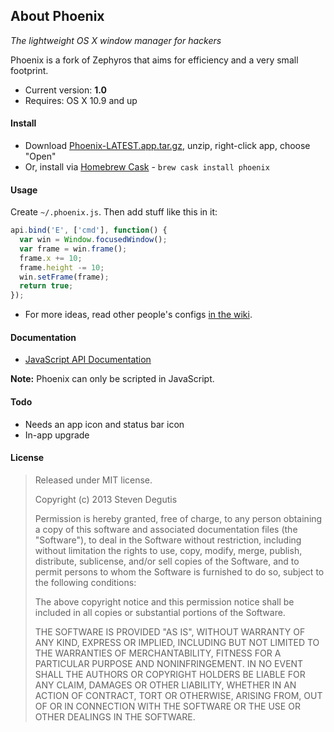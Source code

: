 ## About Phoenix

*The lightweight OS X window manager for hackers*

Phoenix is a fork of Zephyros that aims for efficiency and a very small footprint.

* Current version: **1.0**
* Requires: OS X 10.9 and up

#### Install

* Download [Phoenix-LATEST.app.tar.gz](https://raw.github.com/sdegutis/phoenix/master/Builds/Phoenix-LATEST.app.tar.gz), unzip, right-click app, choose "Open"
* Or, install via [Homebrew Cask](https://github.com/phinze/homebrew-cask) - `brew cask install phoenix`

#### Usage

Create `~/.phoenix.js`. Then add stuff like this in it:

```javascript
api.bind('E', ['cmd'], function() {
  var win = Window.focusedWindow();
  var frame = win.frame();
  frame.x += 10;
  frame.height -= 10;
  win.setFrame(frame);
  return true;
});
```

* For more ideas, read other people's configs [in the wiki](https://github.com/sdegutis/Phoenix/wiki).

#### Documentation

- [JavaScript API Documentation](https://github.com/sdegutis/Phoenix/wiki/JavaScript-API-documentation)

**Note:** Phoenix can only be scripted in JavaScript.

#### Todo

- Needs an app icon and status bar icon
- In-app upgrade

#### License

> Released under MIT license.
>
> Copyright (c) 2013 Steven Degutis
>
> Permission is hereby granted, free of charge, to any person obtaining a copy
> of this software and associated documentation files (the "Software"), to deal
> in the Software without restriction, including without limitation the rights
> to use, copy, modify, merge, publish, distribute, sublicense, and/or sell
> copies of the Software, and to permit persons to whom the Software is
> furnished to do so, subject to the following conditions:
>
> The above copyright notice and this permission notice shall be included in
> all copies or substantial portions of the Software.
>
> THE SOFTWARE IS PROVIDED "AS IS", WITHOUT WARRANTY OF ANY KIND, EXPRESS OR
> IMPLIED, INCLUDING BUT NOT LIMITED TO THE WARRANTIES OF MERCHANTABILITY,
> FITNESS FOR A PARTICULAR PURPOSE AND NONINFRINGEMENT. IN NO EVENT SHALL THE
> AUTHORS OR COPYRIGHT HOLDERS BE LIABLE FOR ANY CLAIM, DAMAGES OR OTHER
> LIABILITY, WHETHER IN AN ACTION OF CONTRACT, TORT OR OTHERWISE, ARISING FROM,
> OUT OF OR IN CONNECTION WITH THE SOFTWARE OR THE USE OR OTHER DEALINGS IN
> THE SOFTWARE.
